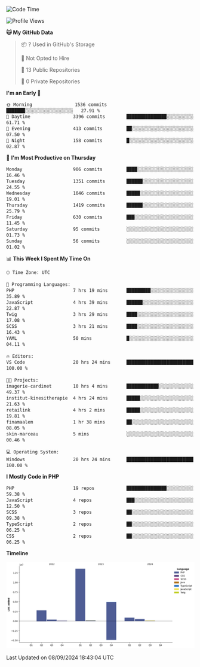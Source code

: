 <!--START_SECTION:waka-->
![Code Time](http://img.shields.io/badge/Code%20Time-1%2C881%20hrs%2010%20mins-blue)

![Profile Views](http://img.shields.io/badge/Profile%20Views-0-blue)

**🐱 My GitHub Data** 

> 📦 ? Used in GitHub's Storage 
 > 
> 🚫 Not Opted to Hire
 > 
> 📜 13 Public Repositories 
 > 
> 🔑 0 Private Repositories 
 > 
**I'm an Early 🐤** 

```text
🌞 Morning                1536 commits        ███████░░░░░░░░░░░░░░░░░░   27.91 % 
🌆 Daytime                3396 commits        ███████████████░░░░░░░░░░   61.71 % 
🌃 Evening                413 commits         ██░░░░░░░░░░░░░░░░░░░░░░░   07.50 % 
🌙 Night                  158 commits         █░░░░░░░░░░░░░░░░░░░░░░░░   02.87 % 
```
📅 **I'm Most Productive on Thursday** 

```text
Monday                   906 commits         ████░░░░░░░░░░░░░░░░░░░░░   16.46 % 
Tuesday                  1351 commits        ██████░░░░░░░░░░░░░░░░░░░   24.55 % 
Wednesday                1046 commits        █████░░░░░░░░░░░░░░░░░░░░   19.01 % 
Thursday                 1419 commits        ██████░░░░░░░░░░░░░░░░░░░   25.79 % 
Friday                   630 commits         ███░░░░░░░░░░░░░░░░░░░░░░   11.45 % 
Saturday                 95 commits          ░░░░░░░░░░░░░░░░░░░░░░░░░   01.73 % 
Sunday                   56 commits          ░░░░░░░░░░░░░░░░░░░░░░░░░   01.02 % 
```


📊 **This Week I Spent My Time On** 

```text
🕑︎ Time Zone: UTC

💬 Programming Languages: 
PHP                      7 hrs 19 mins       █████████░░░░░░░░░░░░░░░░   35.89 % 
JavaScript               4 hrs 39 mins       ██████░░░░░░░░░░░░░░░░░░░   22.87 % 
Twig                     3 hrs 29 mins       ████░░░░░░░░░░░░░░░░░░░░░   17.08 % 
SCSS                     3 hrs 21 mins       ████░░░░░░░░░░░░░░░░░░░░░   16.43 % 
YAML                     50 mins             █░░░░░░░░░░░░░░░░░░░░░░░░   04.11 % 

🔥 Editors: 
VS Code                  20 hrs 24 mins      █████████████████████████   100.00 % 

🐱‍💻 Projects: 
imagerie-cardinet        10 hrs 4 mins       ████████████░░░░░░░░░░░░░   49.37 % 
institut-kinesitherapie  4 hrs 24 mins       █████░░░░░░░░░░░░░░░░░░░░   21.63 % 
retailink                4 hrs 2 mins        █████░░░░░░░░░░░░░░░░░░░░   19.81 % 
finamaalem               1 hr 38 mins        ██░░░░░░░░░░░░░░░░░░░░░░░   08.05 % 
skin-marceau             5 mins              ░░░░░░░░░░░░░░░░░░░░░░░░░   00.46 % 

💻 Operating System: 
Windows                  20 hrs 24 mins      █████████████████████████   100.00 % 
```

**I Mostly Code in PHP** 

```text
PHP                      19 repos            ███████████████░░░░░░░░░░   59.38 % 
JavaScript               4 repos             ███░░░░░░░░░░░░░░░░░░░░░░   12.50 % 
SCSS                     3 repos             ██░░░░░░░░░░░░░░░░░░░░░░░   09.38 % 
TypeScript               2 repos             ██░░░░░░░░░░░░░░░░░░░░░░░   06.25 % 
CSS                      2 repos             ██░░░░░░░░░░░░░░░░░░░░░░░   06.25 % 
```



**Timeline**

![Lines of Code chart](https://raw.githubusercontent.com/tahar-elgunaoui/tahar-elgunaoui/main/assets/bar_graph.png)


 Last Updated on 08/09/2024 18:43:04 UTC
<!--END_SECTION:waka-->
